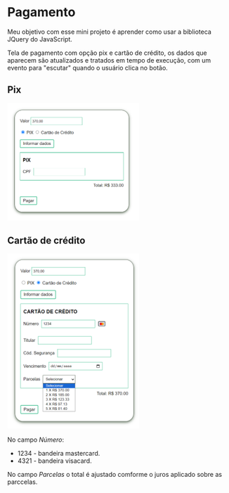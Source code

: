 # Pagamento

Meu objetivo com esse mini projeto é aprender como usar a biblioteca JQuery do JavaScript.

Tela de pagamento com opção pix e cartão de crédito, os dados que aparecem são atualizados e tratados em tempo de execução, com um evento para "escutar" quando o usuário clica no botão.

## Pix
<img src="./doc/img/pix.png" alt="Pix" height="auto" width="300"/>

## Cartão de crédito
<img src="./doc/img/cc.png" alt="Pix" height="auto" width="300"/>

No campo *Número*: 
* 1234 - bandeira mastercard.
* 4321 - bandeira visacard.

No campo *Parcelas* o total é ajustado comforme o juros aplicado sobre as parccelas.
